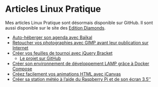 # Articles Linux Pratique

Mes articles Linux Pratique sont désormais disponible sur GitHub.
Il sont aussi disponible sur le site des [Edition Diamonds](https://connect.ed-diamond.com/auteur/Colas-Sebastien).

- [Auto-héberger son agenda avec Baïkal](https://github.com/colas-sebastien/articles-linux-pratique/blob/master/2019-10-baikal/article.md)
- [Retoucher vos photographies avec GIMP avant leur publication sur Internet](https://github.com/colas-sebastien/articles-linux-pratique/blob/master/2019-05-photos-web/article.md)
- [Créer vos feuilles de tournoi avec jQuery Bracket](https://github.com/colas-sebastien/articles-linux-pratique/blob/master/2019-02-jquery-bracket/article.md)
    - [Le projet sur GitHub](https://github.com/colas-sebastien/jquery-bracket)
- [Créer son environnement de développement LAMP grâce à Docker Compose](https://github.com/colas-sebastien/articles-linux-pratique/blob/master/2019-01-docker-compose/article.md)
- [Créez facilement vos animations HTML avec jCanvas](https://github.com/colas-sebastien/articles-linux-pratique/blob/master/2018-11-jcanvas/article.md)
- [Créer sa station météo à l’aide du Raspberry Pi et de son écran 3.5’’](https://github.com/colas-sebastien/articles-linux-pratique/blob/master/2018-09-station-meteo/article.md)




